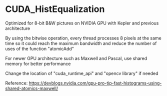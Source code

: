 # CUDA_HistEqualization
Optimized for 8-bit B&amp;W pictures on NVIDIA GPU with Kepler and previous architecture

By using the bitwise operation, every thread processes 8 pixels at the same time so it could reach the maximum bandwidth and reduce the number of uses of the function "atomicAdd"

For newer GPU architecture such as Maxwell and Pascal, use shared memory for better performance

Change the location of "cuda_runtime_api" and "opencv library" if needed

Reference:
https://devblogs.nvidia.com/gpu-pro-tip-fast-histograms-using-shared-atomics-maxwell/
